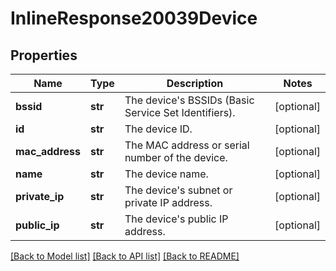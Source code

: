 # InlineResponse20039Device

## Properties
Name | Type | Description | Notes
------------ | ------------- | ------------- | -------------
**bssid** | **str** | The device&#x27;s BSSIDs (Basic Service Set Identifiers). | [optional] 
**id** | **str** | The device ID. | [optional] 
**mac_address** | **str** | The MAC address or serial number of the device. | [optional] 
**name** | **str** | The device name. | [optional] 
**private_ip** | **str** | The device&#x27;s subnet or private IP address. | [optional] 
**public_ip** | **str** | The device&#x27;s public IP address. | [optional] 

[[Back to Model list]](../README.md#documentation-for-models) [[Back to API list]](../README.md#documentation-for-api-endpoints) [[Back to README]](../README.md)


